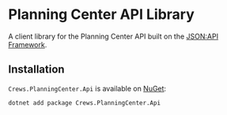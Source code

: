 # Planning Center API Library

A client library for the Planning Center API built on the 
[JSON:API Framework](https://github.com/scott-mcdonald/JsonApiFramework).

## Installation

`Crews.PlanningCenter.Api` is available on [NuGet](https://www.nuget.org/packages/Crews.PlanningCenter.Api):

```sh
dotnet add package Crews.PlanningCenter.Api
```